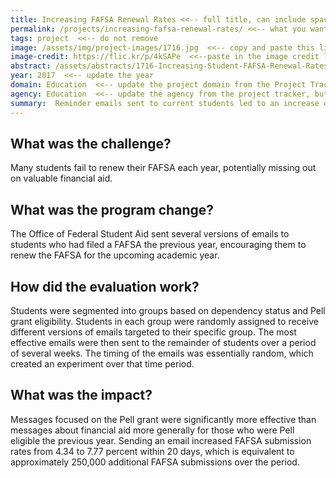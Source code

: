 ```yaml
---
title: Increasing FAFSA Renewal Rates <<-- full title, can include spaces
permalink: /projects/increasing-fafsa-renewal-rates/ <<-- what you want the end of the hyperlink to appear as on the real website
tags: project  <<-- do not remove
image: /assets/img/project-images/1716.jpg  <<-- copy and paste this line in from the header of where you uploaded the image, beginning with the first backslash through the end of the image name (.jpg)
image-credit: https://flic.kr/p/4kSAPe  <<--paste in the image credit link
abstract: /assets/abstracts/1716-Increasing-Student-FAFSA-Renewal-Rates.pdf  <<-- copy and paste this line in from the header of where you uploaded the abstract, beginning with the first backslash through the end of the file name (.pdf)
year: 2017  <<-- update the year
domain: Education  <<-- update the project domain from the Project Tracker
agency: Education  <<-- update the agency from the project tracker, but check the OES website on the work page to see how we have chosen to abbreviate for the purpose of filters (e.g., USDA is Agriculture)
summary:  Reminder emails sent to current students led to an increase of approximately 250,000 FAFSA submissions between October 25 and November 15, 2016.  <<-- develop short teaser of project impact to become the intro on the main page, and header on the project page
---
```

## What was the challenge?

Many students fail to renew their FAFSA each year, potentially missing out on valuable financial aid.

## What was the program change?

The Office of Federal Student Aid sent several versions of emails to students who had filed a FAFSA the previous year, encouraging them to renew the FAFSA for the upcoming academic year.

## How did the evaluation work?

Students were segmented into groups based on dependency status and Pell grant eligibility. Students in each group were randomly assigned to receive different versions of emails targeted to their specific group. The most effective emails were then sent to the remainder of students over a period of several weeks. The timing of the emails was essentially random, which created an experiment over that time period.

## What was the impact?

Messages focused on the Pell grant were significantly more effective than messages about financial aid more generally for those who were Pell eligible the previous year. Sending an email increased FAFSA submission rates from 4.34 to 7.77 percent within 20 days, which is equivalent to approximately 250,000 additional FAFSA submissions over the period.
